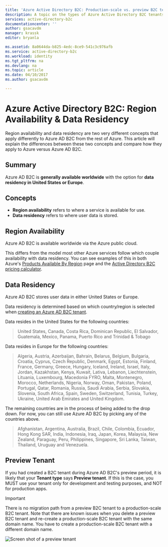 ```yaml
---
title: 'Azure Active Directory B2C: Production-scale vs. preview B2C tenants | Microsoft Docs'
description: A topic on the types of Azure Active Directory B2C tenants
services: active-directory-b2c
documentationcenter: ''
author: gsacavdm
manager: krassk
editor: bryanla

ms.assetid: 8a0644da-b825-4edc-8ce9-541c3c976afb
ms.service: active-directory-b2c
ms.workload: identity
ms.tgt_pltfrm: na
ms.devlang: na
ms.topic: article
ms.date: 04/10/2017
ms.author: gsacavdm

---
```

# Azure Active Directory B2C: Region Availability & Data Residency
Region availability and data residency are two very different concepts that apply differently to Azure AD B2C from the rest of Azure. This article will explain the differences between these two concepts and compare how they apply to Azure versus Azure AD B2C.

## Summary
Azure AD B2C is **generally available worldwide** with the option for **data residency in United States or Europe**.

## Concepts
* **Region availability** refers to where a service is available for use.
* **Data residency** refers to where user data is stored.

## Region Availability
Azure AD B2C is available worldwide via the Azure public cloud. 

This differs from the model most other Azure services follow which couple availability with data residency. You can see examples of this in both Azure's [Products Available By Region](https://azure.microsoft.com/en-us/regions/services/) page and the [Active Directory B2C pricing calculator](https://azure.microsoft.com/en-us/pricing/details/active-directory-b2c/).



## Data Residency
Azure AD B2C stores user data in either United States or Europe.

Data residency is determined based on which country/region is selected when [creating an Azure AD B2C tenant](active-directory-b2c-get-started.md).

Data resides in the United States for the following countries:

> United States, Canada, Costa Rica, Dominican Republic, El Salvador, Guatemala, Mexico, Panama, Puerto Rico and Trinidad & Tobago

Data resides in Europe for the following countries:

> Algeria, Austria, Azerbaijan, Bahrain, Belarus, Belgium, Bulgaria, Croatia, Cyprus, Czech Republic, Denmark, Egypt, Estonia, Finland, France, Germany, Greece, Hungary, Iceland, Ireland, Israel, Italy, Jordan, Kazakhstan, Kenya, Kuwait, Lativa, Lebanon, Liechtenstein, Lituania, Luxembourg, Macedonia FYRO, Malta, Montenegro, Morocco, Netherlands, Nigeria, Norway, Oman, Pakistan, Poland, Portugal, Qatar, Romania, Russia, Saudi Arabia, Serbia, Slovakia, Slovenia, South Africa, Spain, Sweden, Switzerland, Tunisia, Turkey, Ukraine, United Arab Emirates and United Kingdom.

The remaining countries are in the process of being added to the drop down.  For now, you can still use Azure AD B2C by picking any of the countries above.

> Afghanistan, Argentina, Australia, Brazil, Chile, Colombia, Ecuador, Hong Kong SAR, India, Indonesia, Iraq, Japan, Korea, Malaysia, New Zealand, Paraguay, Peru, Philippines, Singapore, Sri Lanka, Taiwan, Thailand, Uruguay and Venezuela.

## Preview Tenant
If you had created a B2C tenant during Azure AD B2C's preview period, it is likely that your **Tenant type** says **Preview tenant**. If this is the case, you MUST use your tenant only for development and testing purposes, and NOT for production apps.

> [!IMPORTANT]
> There is no migration path from a preview B2C tenant to a production-scale B2C tenant. Note that there are known issues when you delete a preview B2C tenant and re-create a production-scale B2C tenant with the same domain name. You have to create a production-scale B2C tenant with a different domain name.
> 
> 

![Screen shot of a preview tenant](./media/active-directory-b2c-reference-tenant-type/preview-b2c-tenant.png)
